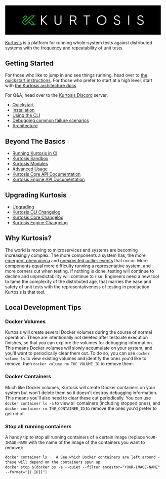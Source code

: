 ![](./images/horizontal-logo.jpg)

[Kurtosis](https://www.kurtosistech.com) is a platform for running whole-system tests against distributed systems with the frequency and repeatability of unit tests.

Getting Started
---------------
For those who like to jump in and see things running, head over to [the quickstart instructions][quickstart]. For those who prefer to start at a high level, start with [the Kurtosis architecture docs][architecture].

For Q&A, head over to the [Kurtosis Discord](https://discord.gg/6Jjp9c89z9) server.

* [Quickstart][quickstart]
* [Installation][installation-and-upgrading]
* [Using the CLI][using-the-cli]
* [Debugging common failure scenarios](./debugging-failed-tests.md)
* [Architecture][architecture]

Beyond The Basics
-----------------
* [Running Kurtosis in CI](./running-in-ci.md)
* [Kurtosis Sandbox](./sandbox.md)
* [Kurtosis Modules](./modules.md)
* [Advanced Usage](./advanced-usage.md)
* [Kurtosis Core API Documentation](./kurtosis-core/lib-documentation)
* [Kurtosis Engine API Documentation](./kurtosis-engine-server/lib-documentation)

Upgrading Kurtosis
------------------
* [Upgrading][installation-and-upgrading]
* [Kurtosis CLI Changelog](./kurtosis-cli/changelog)
* [Kurtosis Core Changelog](./kurtosis-core/changelog)
* [Kurtosis Engine Changelog](./kurtosis-engine-server/changelog)

Why Kurtosis?
-------------
The world is moving to microservices and systems are becoming increasingly complex. The more components a system has, the more [emergent phenomena](https://en.wikipedia.org/wiki/Emergence) and [unexpected outlier events](https://en.wikipedia.org/wiki/Black_swan_theory) that occur. More components equal more difficulty running a representative system, and more corners cut when testing. If nothing is done, testing will continue to decline and unpredictability will continue to rise. Engineers need a new tool to tame the complexity of the distributed age, that marries the ease and safety of unit tests with the representativeness of testing in production. Kurtosis is that tool.


Local Development Tips
----------------------
### Docker Volumes
Kurtosis will create several Docker volumes during the course of normal operation. These are intentionally not deleted after testsuite execution finishes, so that you can explore the volumes for debugging information. This means Docker volumes will slowly accumulate on your system, and you'll want to periodically clear them out. To do so, you can use `docker volume ls` to view existing volumes and identify the ones you'd like to remove, then `docker volume rm THE_VOLUME_ID` to remove them.

### Docker Containers
Much like Docker volumes, Kurtosis will create Docker containers on your system but won't delete them so it doesn't destroy debugging information. This means you'll also need to clear these out periodically. You can use `docker container ls -a` to view all containers (including stopped ones), and `docker container rm THE_CONTAINER_ID` to remove the ones you'd prefer to get rid of.

### Stop all running containers
A handy tip to stop all running containers of a certain image (replace `YOUR-IMAGE-NAME` with the name of the image of the containers you want to remove):

```
docker container ls    # See which Docker containers are left around - these will depend on the containers spun up
docker stop $(docker ps -a --quiet --filter ancestor="YOUR-IMAGE-NAME" --format="{{.ID}}")
```

[quickstart]: https://github.com/kurtosis-tech/kurtosis-onboarding-experience/tree/master#kurtosis-ethereum-quickstart
[architecture]: ./architecture.md
[installation-and-upgrading]: ./installation.md
[using-the-cli]: ./using-the-cli.md
